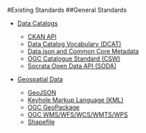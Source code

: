#Existing Standards
##General Standards
* [Data Catalogs](../../standards/general_standards/data_catalogs/data_catalogs.md)
    * [CKAN API](/standards/general_standards/data_catalogs/ckan_api.md)
    * [Data Catalog Vocabulary (DCAT)](../../standards/general_standards/data_catalogs/data_catalog_vocabulary_dcat.md)
    * [Data.json and Common Core Metadata](../../standards/general_standards/data_catalogs/datajson_common_core_metadata.md)
    * [OGC Catalogue Standard (CSW)](../../standards/general_standards/data_catalogs/ogc_catalogue_standard_csw.md)
    * [Socrata Open Data API (SODA)](../../standards/general_standards/data_catalogs/socrata_open_data_api_soda.md)

* [Geospatial Data](../../standards/geospatial_data/geospatial_data.md)
    * [GeoJSON](../../standards/geojson.md)
    * [Keyhole Markup Language (KML)](../../standards/keyhole_markup_language_kml.md)
    * [OGC GeoPackage](../../standards/ogc_geopackage.md)
    * [OGC WMS/WFS/WCS/WMTS/WPS](../../standards/ogc_wms-wfs-wcs-wmts-wps.md)
    * [Shapefile](../../standards/shapefile.md)
